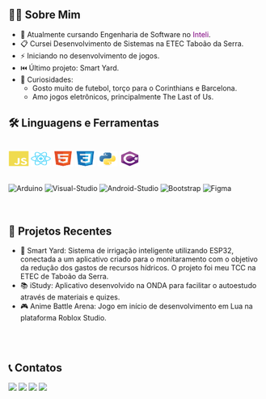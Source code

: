 <link rel="stylesheet" type='text/css' href="https://cdn.jsdelivr.net/gh/devicons/devicon@latest/devicon.min.css" />


## 👩‍💻 Sobre Mim

- 🤖 Atualmente cursando Engenharia de Software no <a href="https://www.inteli.edu.br" style="color: purple; text-decoration: 0">Inteli</a>.
- 📋 Cursei Desenvolvimento de Sistemas na ETEC Taboão da Serra.
- ⚡ Iniciando no desenvolvimento de jogos.
- ⏮️ Último projeto: Smart Yard.
- 🤔 Curiosidades:
    - Gosto muito de futebol, torço para o Corinthians e Barcelona.
    - Amo jogos eletrônicos, principalmente The Last of Us.
    
## 🛠️ Linguagens e Ferramentas
  <div style="display: inline_block"><br>
  <img align="center" alt="Js" height="30" width="40" src="https://raw.githubusercontent.com/devicons/devicon/master/icons/javascript/javascript-plain.svg">
  <img align="center" alt="React" height="30" width="40" src="https://raw.githubusercontent.com/devicons/devicon/master/icons/react/react-original.svg">
  <img align="center" alt="HTML" height="30" width="40" src="https://raw.githubusercontent.com/devicons/devicon/master/icons/html5/html5-original.svg">
  <img align="center" alt="CSS" height="30" width="40" src="https://raw.githubusercontent.com/devicons/devicon/master/icons/css3/css3-original.svg">
  <img align="center" alt="Python" height="30" width="40" src="https://raw.githubusercontent.com/devicons/devicon/master/icons/python/python-original.svg">
  <img align="center" alt="Csharp" height="30" width="40" src="https://raw.githubusercontent.com/devicons/devicon/master/icons/csharp/csharp-original.svg">
  <br>
  <br>
  <br>
  <img align="center" alt="Arduino" height="30" width="40" src="https://cdn.jsdelivr.net/gh/devicons/devicon@latest/icons/arduino/arduino-original.svg" />
  <img align="center" alt="Visual-Studio" height="30" width="40" src="https://cdn.jsdelivr.net/gh/devicons/devicon@latest/icons/vscode/vscode-original.svg" />
  <img align="center" alt="Android-Studio" height="30" width="40" src="https://cdn.jsdelivr.net/gh/devicons/devicon@latest/icons/androidstudio/androidstudio-original.svg" />
  <img align="center" alt="Bootstrap" height="30" width="40" src="https://cdn.jsdelivr.net/gh/devicons/devicon@latest/icons/bootstrap/bootstrap-original-wordmark.svg" />
  <img align="center" alt="Figma" height="30" width="40" src="https://cdn.jsdelivr.net/gh/devicons/devicon@latest/icons/figma/figma-original.svg" />
</div>
<br>
<br>

## 📝 Projetos Recentes

- 🌳 Smart Yard: Sistema de irrigação inteligente utilizando ESP32, conectada a um aplicativo criado para o monitaramento com o objetivo da redução dos gastos de recursos hídricos. O projeto foi meu TCC na ETEC de Taboão da Serra. 
- 📚 iStudy: Aplicativo desenvolvido na ONDA para facilitar o autoestudo através de materiais e quizes. 
- 🎮 Anime Battle Arena: Jogo em início de desenvolvimento em Lua na plataforma Roblox Studio.
<br>
<br>

## 📞 Contatos

<div> 
  <a href="https://www.youtube.com/channel/UC_-uuuZbY0AAt9CViNzvc-Q" target="_blank"><img src="https://img.shields.io/badge/YouTube-FF0000?style=for-the-badge&logo=youtube&logoColor=white" target="_blank"></a>
  <a href="https://www.instagram.com/joaopedrogca/" target="_blank"><img src="https://img.shields.io/badge/-Instagram-%23E4405F?style=for-the-badge&logo=instagram&logoColor=white" target="_blank"></a>
  <a href="" target="_blank"><img src="https://img.shields.io/badge/Discord-7289DA?style=for-the-badge&logo=discord&logoColor=white" target="_blank"></a> 
  <a href="mailto:joao.araujo@sou.inteli.edu.br"><img src="https://img.shields.io/badge/-Gmail-%23333?style=for-the-badge&logo=gmail&logoColor=white" target="_blank"></a>

  
</div>


